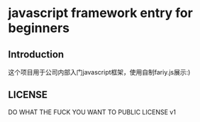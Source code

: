 # javascript framework entry for beginners

## Introduction

这个项目用于公司内部入门javascript框架，使用自制fariy.js展示:)

## LICENSE

DO WHAT THE FUCK YOU WANT TO PUBLIC LICENSE v1
